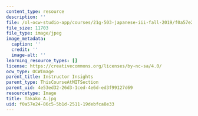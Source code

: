 ```yaml
---
content_type: resource
description: ''
file: /ol-ocw-studio-app/courses/21g-503-japanese-iii-fall-2019/f0a57e2486c55b1d251119debfca8e33_Takako_A.jpg
file_size: 11703
file_type: image/jpeg
image_metadata:
  caption: ''
  credit: ''
  image-alt: ''
learning_resource_types: []
license: https://creativecommons.org/licenses/by-nc-sa/4.0/
ocw_type: OCWImage
parent_title: Instructor Insights
parent_type: ThisCourseAtMITSection
parent_uid: 4e53ed32-26d3-1ced-4e6d-ed3f99127d69
resourcetype: Image
title: Takako_A.jpg
uid: f0a57e24-86c5-5b1d-2511-19debfca8e33
---
```

